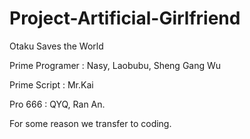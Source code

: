 # Project-Artificial-Girlfriend
Otaku Saves the World

Prime Programer : Nasy, Laobubu, Sheng Gang Wu

Prime Script : Mr.Kai

Pro 666 : QYQ, Ran An.

For some reason we transfer to coding.
